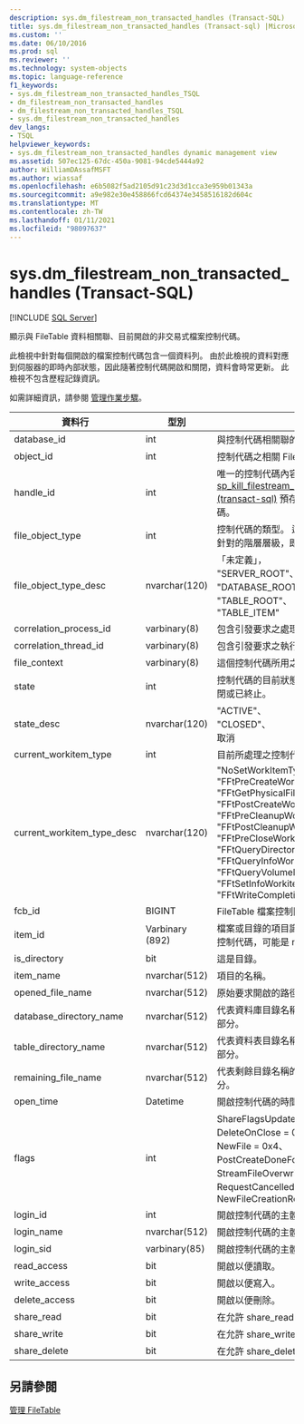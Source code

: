```yaml
---
description: sys.dm_filestream_non_transacted_handles (Transact-SQL)
title: sys.dm_filestream_non_transacted_handles (Transact-sql) |Microsoft Docs
ms.custom: ''
ms.date: 06/10/2016
ms.prod: sql
ms.reviewer: ''
ms.technology: system-objects
ms.topic: language-reference
f1_keywords:
- sys.dm_filestream_non_transacted_handles_TSQL
- dm_filestream_non_transacted_handles
- dm_filestream_non_transacted_handles_TSQL
- sys.dm_filestream_non_transacted_handles
dev_langs:
- TSQL
helpviewer_keywords:
- sys.dm_filestream_non_transacted_handles dynamic management view
ms.assetid: 507ec125-67dc-450a-9081-94cde5444a92
author: WilliamDAssafMSFT
ms.author: wiassaf
ms.openlocfilehash: e6b5082f5ad2105d91c23d3d1cca3e959b01343a
ms.sourcegitcommit: a9e982e30e458866fcd64374e3458516182d604c
ms.translationtype: MT
ms.contentlocale: zh-TW
ms.lasthandoff: 01/11/2021
ms.locfileid: "98097637"
---
```

# <a name="sysdm_filestream_non_transacted_handles-transact-sql"></a>sys.dm_filestream_non_transacted_handles (Transact-SQL)
[!INCLUDE [SQL Server](../../includes/applies-to-version/sqlserver.md)]

  顯示與 FileTable 資料相關聯、目前開啟的非交易式檔案控制代碼。  
  
 此檢視中針對每個開啟的檔案控制代碼包含一個資料列。 由於此檢視的資料對應到伺服器的即時內部狀態，因此隨著控制代碼開啟和關閉，資料會時常更新。 此檢視不包含歷程記錄資訊。  
  
 如需詳細資訊，請參閱 [管理作業步驟](../../relational-databases/blob/manage-filetables.md)。  
  
|**資料行**|**型別**|**說明**|  
|----------------|--------------|---------------------|  
|database_id|int|與控制代碼相關聯的資料庫識別碼。|  
|object_id|int|控制代碼之相關 FileTable 的物件識別碼。|  
|handle_id|int|唯一的控制代碼內容識別碼。 由 [sp_kill_filestream_non_transacted_handles &#40;transact-sql&#41;](../../relational-databases/system-stored-procedures/filestream-and-filetable-sp-kill-filestream-non-transacted-handles.md) 預存程式用來終止特定控制碼。|  
|file_object_type|int|控制代碼的類型。 這表示控制代碼開啟時所針對的階層層級，即資料庫或項目。|  
|file_object_type_desc|nvarchar(120)|「未定義」，<br />"SERVER_ROOT"、<br />"DATABASE_ROOT"、<br />"TABLE_ROOT"、<br />"TABLE_ITEM"|  
|correlation_process_id|varbinary(8)|包含引發要求之處理序的唯一識別碼。|  
|correlation_thread_id|varbinary(8)|包含引發要求之執行緒的唯一識別碼。|  
|file_context|varbinary(8)|這個控制代碼所用之檔案物件的指標。|  
|state|int|控制代碼的目前狀態。 可能是作用中、已關閉或已終止。|  
|state_desc|nvarchar(120)|"ACTIVE"、<br />"CLOSED"、<br />取消|  
|current_workitem_type|int|目前所處理之控制代碼的狀態。|  
|current_workitem_type_desc|nvarchar(120)|"NoSetWorkItemType",<br />"FFtPreCreateWorkitem",<br />"FFtGetPhysicalFileNameWorkitem",<br />"FFtPostCreateWorkitem",<br />"FFtPreCleanupWorkitem",<br />"FFtPostCleanupWorkitem",<br />"FFtPreCloseWorkitem",<br />"FFtQueryDirectoryWorkItem",<br />"FFtQueryInfoWorkItem",<br />"FFtQueryVolumeInfoWorkItem",<br />"FFtSetInfoWorkitem",<br />"FFtWriteCompletionWorkitem"|  
|fcb_id|BIGINT|FileTable 檔案控制區塊識別碼。|  
|item_id|Varbinary (892) |檔案或目錄的項目識別碼。 如果是伺服器根控制代碼，可能是 null。|  
|is_directory|bit|這是目錄。|  
|item_name|nvarchar(512)|項目的名稱。|  
|opened_file_name|nvarchar(512)|原始要求開啟的路徑。|  
|database_directory_name|nvarchar(512)|代表資料庫目錄名稱的 opened_file_name 部分。|  
|table_directory_name|nvarchar(512)|代表資料表目錄名稱的 opened_file_name 部分。|  
|remaining_file_name|nvarchar(512)|代表剩餘目錄名稱的 opened_file_name 部分。|  
|open_time|Datetime|開啟控制代碼的時間。|  
|flags|int|ShareFlagsUpdatedToFcb = 0x1、<br />DeleteOnClose = 0x2、<br />NewFile = 0x4、<br />PostCreateDoneForNewFile = 0x8、<br />StreamFileOverwritten = 0x10、<br />RequestCancelled = 0x20、<br />NewFileCreationRolledBack = 0x40|  
|login_id|int|開啟控制代碼的主體識別碼。|  
|login_name|nvarchar(512)|開啟控制代碼的主體名稱。|  
|login_sid|varbinary(85)|開啟控制代碼的主體 SID。|  
|read_access|bit|開啟以便讀取。|  
|write_access|bit|開啟以便寫入。|  
|delete_access|bit|開啟以便刪除。|  
|share_read|bit|在允許 share_read 的情況下開啟。|  
|share_write|bit|在允許 share_write 的情況下開啟。|  
|share_delete|bit|在允許 share_delete 的情況下開啟。|  
  
## <a name="see-also"></a>另請參閱  
 [管理 FileTable](../../relational-databases/blob/manage-filetables.md)  
  
  
